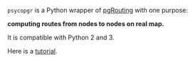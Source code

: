 `psycopgr` is a Python wrapper of [pgRouting](http://pgrouting.org/) with one purpose:

**computing routes from nodes to nodes on real map.**

It is compatible with Python 2 and 3.

Here is a [tutorial](http://herrkaefer.online/2016/09/01/psycopgr-tutorial/).


